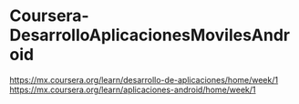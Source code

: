 # Coursera-DesarrolloAplicacionesMovilesAndroid

https://mx.coursera.org/learn/desarrollo-de-aplicaciones/home/week/1  
https://mx.coursera.org/learn/aplicaciones-android/home/week/1  
